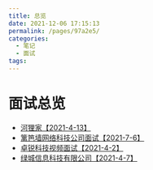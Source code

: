```yaml
---
title: 总览
date: 2021-12-06 17:15:13
permalink: /pages/97a2e5/
categories:
  - 笔记
  - 面试
tags:
---
```


# 面试总览
- [河狸家【2021-4-13】](/pages/2ace5b)
- [篱笆墙网络科技公司面试【2021-7-6】](/pages/0f0bde)
- [卓锐科技视频面试【2021-4-2】](/pages/4483b5)
- [绿城信息科技有限公司【2021-4-7】](/pages/ec740e)
